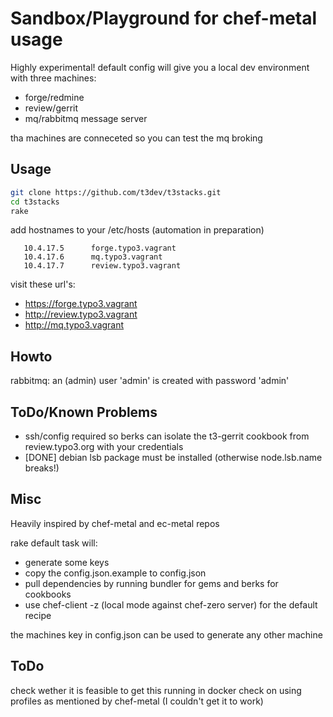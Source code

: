 Sandbox/Playground for chef-metal usage
=========================================

Highly experimental! 
default config will give you a local dev environment with three machines:

* forge/redmine
* review/gerrit
* mq/rabbitmq message server

tha machines are conneceted so you can test the mq broking

Usage
-----------------------------------------

``` bash
git clone https://github.com/t3dev/t3stacks.git
cd t3stacks
rake
```

add hostnames to your /etc/hosts (automation in preparation)

```
   10.4.17.5      forge.typo3.vagrant
   10.4.17.6      mq.typo3.vagrant
   10.4.17.7      review.typo3.vagrant
```

visit these url's:

* https://forge.typo3.vagrant
* http://review.typo3.vagrant
* http://mq.typo3.vagrant


Howto
-----------------------------------------

rabbitmq: an (admin) user 'admin' is created with password 'admin'


ToDo/Known Problems
-----------------------------------------

* ssh/config required so berks can isolate the t3-gerrit cookbook from review.typo3.org with your credentials
* [DONE] debian lsb package must be installed (otherwise node.lsb.name breaks!)


Misc
-----------------------------------------

Heavily inspired by chef-metal and ec-metal repos

rake default task will:
* generate some keys
* copy the config.json.example to config.json
* pull dependencies by running bundler for gems and berks for cookbooks
* use chef-client -z (local mode against chef-zero server) for the default recipe

the machines key in config.json can be used to generate any other machine

ToDo
------------------------------------------

check wether it is feasible to get this running in docker
check on using profiles as mentioned by chef-metal (I couldn't get it to work)


